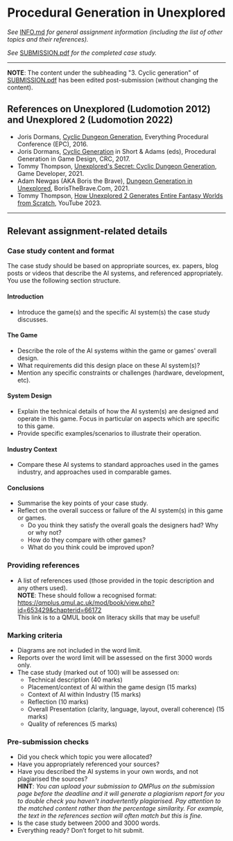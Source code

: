 # Procedural Generation in Unexplored

_See_ [INFO.md](https://github.com/pranigopu/interactiveAgentsAndProceduralGeneration/blob/f8fb0ddc1e93b84168fbbf3ee865a66365d18489/caseStudy/INFO.md) _for general assignment information (including the list of other topics and their references)._

_See_ [SUBMISSION.pdf](https://github.com/pranigopu/interactiveAgents--proceduralGeneration/blob/main/caseStudy/SUBMISSION.pdf) _for the completed case study._

---

**NOTE**: The content under the subheading "3. Cyclic generation" of [SUBMISSION.pdf](https://github.com/pranigopu/interactiveAgents--proceduralGeneration/blob/main/caseStudy/SUBMISSION.pdf) has been edited post-submission (without changing the content).

## References on Unexplored (Ludomotion 2012) and Unexplored 2 (Ludomotion 2022)
- Joris Dormans, [Cyclic Dungeon Generation](https://www.youtube.com/watch?v=mA6PacEZX9M), Everything Procedural Conference (EPC), 2016.
- Joris Dormans, [Cyclic Generation](https://qmplus.qmul.ac.uk/mod/resource/view.php?id=1881373) in Short & Adams (eds), Procedural Generation in Game Design, CRC, 2017.
- Tommy Thompson, [Unexplored's Secret: Cyclic Dungeon Generation](https://www.gamedeveloper.com/disciplines/unexplored-s-secret-cyclic-dungeon-generation-), Game Developer, 2021.
- Adam Newgas (AKA Boris the Brave), [Dungeon Generation in Unexplored](https://www.boristhebrave.com/2021/04/10/dungeon-generation-in-unexplored/), BorisTheBrave.Com, 2021.
- Tommy Thompson, [How Unexplored 2 Generates Entire Fantasy Worlds from Scratch](https://www.youtube.com/watch?v=lL6A_MC1E2Y), YouTube 2023.

---

## Relevant assignment-related details
### Case study content and format
The case study should be based on appropriate sources, ex. papers, blog posts or videos that describe the AI systems, and referenced appropriately. You use the following section structure.

#### Introduction
- Introduce the game(s) and the specific AI system(s) the case study discusses.

#### The Game
- Describe the role of the AI systems within the game or games' overall design.
- What requirements did this design place on these AI system(s)?
- Mention any specific constraints or challenges (hardware, development, etc).

#### System Design
- Explain the technical details of how the AI system(s) are designed and operate in this game. Focus in particular on aspects which are specific to this game.
- Provide specific examples/scenarios to illustrate their operation.

#### Industry Context
- Compare these AI systems to standard approaches used in the games industry, and approaches used in comparable games.

#### Conclusions
- Summarise the key points of your case study.
- Reflect on the overall success or failure of the AI system(s) in this game or games.
    - Do you think they satisfy the overall goals the designers had? Why or why not?
    - How do they compare with other games?
    - What do you think could be improved upon?

### Providing references
- A list of references used (those provided in the topic description and any others used). <br> **NOTE**: These should follow a recognised format: <br> https://qmplus.qmul.ac.uk/mod/book/view.php?id=653429&chapterid=66172 <br> This link is to a QMUL book on literacy skills that may be useful!

### Marking criteria
- Diagrams are not included in the word limit.
- Reports over the word limit will be assessed on the first 3000 words only.
- The case study (marked out of 100) will be assessed on:
    - Technical description (40 marks)
    - Placement/context of AI within the game design (15 marks)
    - Context of AI within Industry (15 marks)
    - Reflection (10 marks)
    - Overall Presentation (clarity, language, layout, overall coherence) (15 marks)
    - Quality of references (5 marks)

### Pre-submission checks
- Did you check which topic you were allocated?
- Have you appropriately referenced your sources?
- Have you described the AI systems in your own words, and not plagiarised the sources? <br> **HINT**: _You can upload your submission to QMPlus on the submission page before the deadline and it will generate a plagiarism report for you to double check you haven't inadvertently plagiarised. Pay attention to the matched content rather than the percentage similarity. For example, the text in the references section will often match but this is fine._
- Is the case study between 2000 and 3000 words.
- Everything ready? Don’t forget to hit submit.
